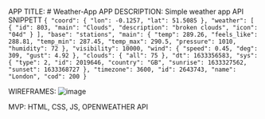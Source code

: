 APP TITLE: # Weather-App
APP DESCRIPTION: Simple weather app
API SNIPPETT ```{
    "coord": {
        "lon": -0.1257,
        "lat": 51.5085
    },
    "weather": [
        {
            "id": 803,
            "main": "Clouds",
            "description": "broken clouds",
            "icon": "04d"
        }
    ],
    "base": "stations",
    "main": {
        "temp": 289.26,
        "feels_like": 288.81,
        "temp_min": 287.45,
        "temp_max": 290.5,
        "pressure": 1010,
        "humidity": 72
    },
    "visibility": 10000,
    "wind": {
        "speed": 0.45,
        "deg": 309,
        "gust": 4.92
    },
    "clouds": {
        "all": 75
    },
    "dt": 1633356583,
    "sys": {
        "type": 2,
        "id": 2019646,
        "country": "GB",
        "sunrise": 1633327562,
        "sunset": 1633368727
    },
    "timezone": 3600,
    "id": 2643743,
    "name": "London",
    "cod": 200
}```

WIREFRAMES:
![image](https://user-images.githubusercontent.com/57691487/135868752-b974fb4c-5eed-495c-b74b-1a9c40b3f51f.png)

MVP: HTML, CSS, JS, OPENWEATHER API

